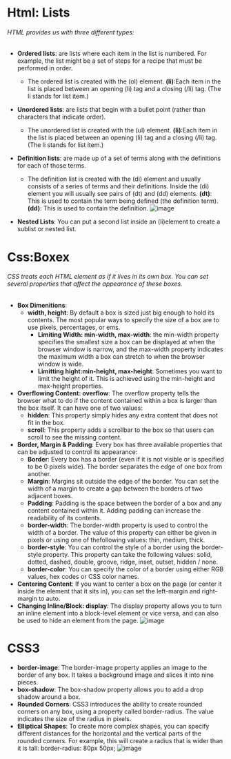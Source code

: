 # Html: Lists
###### HTML provides us with three different types:
+ **Ordered lists**: are lists where each item in the list is numbered. For example, the list might be a set of steps for a recipe that must be performed in order.
   + The ordered list is created with the (ol) element.
   **(li)**:Each item in the list is placed between an opening (li) tag and a closing (/li) tag. (The li stands for list item.)
+ **Unordered lists**: are lists that begin with a bullet point (rather than characters that indicate order).
   + The unordered list is created with the (ul) element.
   **(li)**:Each item in the list is placed between an opening (li) tag and a closing (/li) tag. (The li stands for list item.)
+ **Definition lists**: are made up of a set of terms along with the definitions for each of those terms.
   + The definition list is created with the (di) element and usually consists of a series of terms and their definitions. Inside the (di) element you will usually see pairs of (dt) and (dd) elements.
   **(dt)**: This is used to contain the term being defined (the definition term).
   **(dd)**: This is used to contain the definition.
   ![image](https://media.gcflearnfree.org/content/5e46ef60397c182fec255f32_02_14_2020/lists.png)

+ **Nested Lists**: You can put a second list inside an (li)element to create a sublist or nested list.   

# Css:Boxex
###### CSS treats each HTML element as if it lives in its own box. You can set several properties that affect the appearance of these boxes.
+ **Box Dimenitions**: 
  + **width, height**: By default a box is sized just big enough to hold its contents. The most popular ways to specify the size of a box are to use pixels, percentages, or ems.
    + **Limiting Width: min-width, max-width**: the
    min-width property specifies the smallest size a box can be displayed at when the browser window is narrow, and the max-width property indicates the maximum width a box can stretch to when the browser window is wide.
    + **Limitting hight:min-height, max-height**: Sometimes you want to limit the height of it. This is achieved using the min-height and max-height properties.
+ **Overflowing Content: overflow**: The overflow property tells the browser what to do if the content contained within a box is larger than the box itself. It can have one of two values:
    + **hidden**: This property simply hides any extra content that does not fit in the box.
    + **scroll**: This property adds a scrollbar to the box so that users can scroll to see the missing content.
+ **Border, Margin & Padding**: Every box has three available properties that can be adjusted to control its appearance:
    + **Border**: Every box has a border (even if it is not visible or is specified to be 0 pixels wide). The border separates the edge of one box from another.
    + **Margin**: Margins sit outside the edge of the border. You can set the width of a margin to create a gap between the borders of two adjacent boxes.
    + **Padding**: Padding is the space between the border of a box and any content contained within it. Adding padding can increase the readability of its contents.
    + **border-width**: The border-width property is used to control the width of a border. The value of this property can either be given in pixels or using one of thefollowing values: thin, medium, thick.
    + **border-style**: You can control the style of a border using the border-style property. This property can take the following values: solid, dotted, dashed, double, groove, ridge, inset, outset, hidden / none.
    + **border-color**: You can specify the color of a border using either RGB values, hex codes or CSS color names.
+ **Centering Content**: If you want to center a box on the page (or center it inside the element that it sits in), you can set the left-margin and right-margin to auto.
+ **Changing Inline/Block: display**: The display property allows you to turn an inline element into a block-level element or vice versa, and can also be used to hide an element from the page.
![image](https://www.pngkit.com/png/full/110-1102927_enter-image-description-here-css-box-model-border.png)

# CSS3
+ **border-image**: The border-image property applies an image to the border of any box. It takes a background image and slices it into nine pieces.
+ **box-shadow**: The box-shadow property allows you to add a drop shadow around a box.
+ **Rounded Corners**: CSS3 introduces the ability to create rounded corners on any box, using a property called border-radius. The value indicates the size of the radius in pixels.
+ **Elliptical Shapes**: To create more complex shapes, you can specify different distances for the horizontal and the vertical parts of the rounded corners. For example, this will create a radius that is wider than it is tall: border-radius: 80px 50px;
![image](https://i.ytimg.com/vi/vn41-lpnjNM/maxresdefault.jpg)


